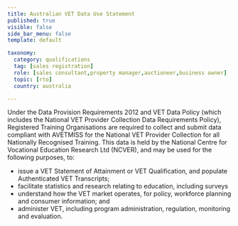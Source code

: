 ```yaml
---
title: Australian VET Data Use Statement
published: true
visible: false
side_bar_menu: false
template: default

taxonomy:
  category: qualifications
  tag: [sales registration]
  role: [sales consultant,property manager,auctioneer,business owner]
  topic: [rto]
  country: australia

---
```


Under the Data Provision Requirements 2012 and VET Data Policy (which includes the National VET Provider Collection Data Requirements Policy), Registered Training Organisations are required to collect and submit data compliant with AVETMISS for the National VET Provider Collection for all Nationally Recognised Training. This data is held by the National Centre for Vocational Education Research Ltd (NCVER), and may be used for the following purposes, to:

- issue a VET Statement of Attainment or VET Qualification, and populate Authenticated VET Transcripts;
- facilitate statistics and research relating to education, including surveys
- understand how the VET market operates, for policy, workforce planning and consumer information; and
- administer VET, including program administration, regulation, monitoring and evaluation.